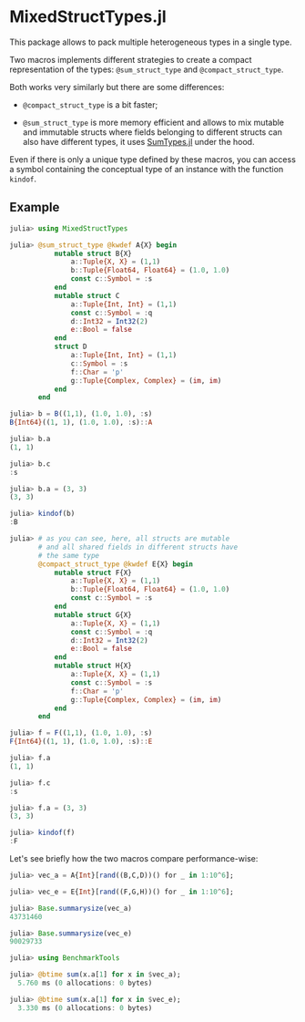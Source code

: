 # MixedStructTypes.jl

This package allows to pack multiple heterogeneous types in a single type. 

Two macros implements different strategies to create a compact representation of the types: `@sum_struct_type`
and `@compact_struct_type`.

Both works very similarly but there are some differences:

- `@compact_struct_type` is a bit faster;

- `@sum_struct_type` is more memory efficient and allows to mix mutable and immutable structs where fields belonging to different structs can also have different types, it uses [SumTypes.jl](https://github.com/MasonProtter/SumTypes.jl) under the hood. 

Even if there is only a unique type defined by these macros, you can access a symbol containing the 
conceptual type of an instance with the function `kindof`.

## Example

```julia
julia> using MixedStructTypes

julia> @sum_struct_type @kwdef A{X} begin
           mutable struct B{X}
               a::Tuple{X, X} = (1,1)
               b::Tuple{Float64, Float64} = (1.0, 1.0)
               const c::Symbol = :s
           end
           mutable struct C
               a::Tuple{Int, Int} = (1,1)
               const c::Symbol = :q
               d::Int32 = Int32(2)
               e::Bool = false
           end
           struct D
               a::Tuple{Int, Int} = (1,1)
               c::Symbol = :s
               f::Char = 'p'
               g::Tuple{Complex, Complex} = (im, im)
           end
       end

julia> b = B((1,1), (1.0, 1.0), :s)
B{Int64}((1, 1), (1.0, 1.0), :s)::A

julia> b.a
(1, 1)

julia> b.c
:s

julia> b.a = (3, 3)
(3, 3)

julia> kindof(b)
:B

julia> # as you can see, here, all structs are mutable
       # and all shared fields in different structs have
       # the same type
       @compact_struct_type @kwdef E{X} begin
           mutable struct F{X}
               a::Tuple{X, X} = (1,1)
               b::Tuple{Float64, Float64} = (1.0, 1.0)
               const c::Symbol = :s
           end
           mutable struct G{X}
               a::Tuple{X, X} = (1,1)
               const c::Symbol = :q
               d::Int32 = Int32(2)
               e::Bool = false
           end
           mutable struct H{X}
               a::Tuple{X, X} = (1,1)
               const c::Symbol = :s
               f::Char = 'p'
               g::Tuple{Complex, Complex} = (im, im)
           end
       end

julia> f = F((1,1), (1.0, 1.0), :s)
F{Int64}((1, 1), (1.0, 1.0), :s)::E

julia> f.a
(1, 1)

julia> f.c
:s

julia> f.a = (3, 3)
(3, 3)

julia> kindof(f)
:F
```

Let's see briefly how the two macros compare performance-wise:

```julia
julia> vec_a = A{Int}[rand((B,C,D))() for _ in 1:10^6];

julia> vec_e = E{Int}[rand((F,G,H))() for _ in 1:10^6];

julia> Base.summarysize(vec_a)
43731460

julia> Base.summarysize(vec_e)
90029733

julia> using BenchmarkTools

julia> @btime sum(x.a[1] for x in $vec_a);
  5.760 ms (0 allocations: 0 bytes)

julia> @btime sum(x.a[1] for x in $vec_e);
  3.330 ms (0 allocations: 0 bytes)
```

